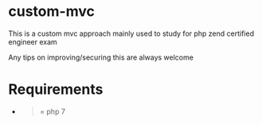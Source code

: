 # custom-mvc
This is a custom mvc approach mainly used to study for php zend certified engineer exam

Any tips on improving/securing this are always welcome

# Requirements
* >= php 7

